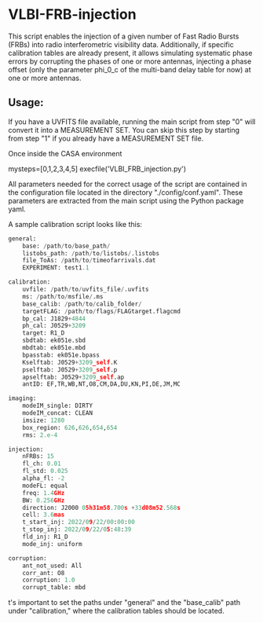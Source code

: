 # VLBI-FRB-injection

This script enables the injection of a given number of Fast Radio Bursts (FRBs) into radio interferometric visibility data. Additionally, if specific calibration tables are already present, it allows simulating systematic phase errors by corrupting the phases of one or more antennas, injecting a phase offset (only the parameter phi_0_c of the multi-band delay table for now) at one or more antennas.

## Usage:
If you have a UVFITS file available, running the main script from step "0" will convert it into a MEASUREMENT SET. You can skip this step by starting from step "1" if you already have a MEASUREMENT SET file.

Once inside the CASA environment

mysteps=[0,1,2,3,4,5]
execfile('VLBI_FRB_injection.py')

All parameters needed for the correct usage of the script are contained in the configuration file located in the directory "./config/conf.yaml". These parameters are extracted from the main script using the Python package yaml.

A sample calibration script looks like this:

```python
general:
    base: /path/to/base_path/
    listobs_path: /path/to/listobs/.listobs
    file_ToAs: /path/to/timeofarrivals.dat
    EXPERIMENT: test1.1

calibration:
    uvfile: /path/to/uvfits_file/.uvfits
    ms: /path/to/msfile/.ms
    base_calib: /path/to/calib_folder/
    targetFLAG: /path/to/flags/FLAGtarget.flagcmd
    bp_cal: J1829+4844
    ph_cal: J0529+3209
    target: R1_D
    sbdtab: ek051e.sbd
    mbdtab: ek051e.mbd
    bpasstab: ek051e.bpass
    Kselftab: J0529+3209_self.K
    pselftab: J0529+3209_self.p
    apselftab: J0529+3209_self.ap
    antID: EF,TR,WB,NT,O8,CM,DA,DU,KN,PI,DE,JM,MC

imaging:
    modeIM_single: DIRTY
    modeIM_concat: CLEAN
    imsize: 1280
    box_region: 626,626,654,654
    rms: 2.e-4

injection:
    nFRBs: 15
    fl_ch: 0.01
    fl_std: 0.025
    alpha_fl: -2
    modeFL: equal
    freq: 1.4GHz
    BW: 0.256GHz
    direction: J2000 05h31m58.700s +33d08m52.568s
    cell: 3.6mas
    t_start_inj: 2022/09/22/00:00:00
    t_stop_inj: 2022/09/22/05:48:39
    fld_inj: R1_D
    mode_inj: uniform

corruption:
    ant_not_used: All
    corr_ant: O8
    corruption: 1.0
    corrupt_table: mbd
```

t's important to set the paths under "general" and the "base_calib" path under "calibration," where the calibration tables should be located.
